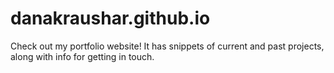 # danakraushar.github.io
Check out my portfolio website! It has snippets of current and past projects, along with info for getting in touch.
